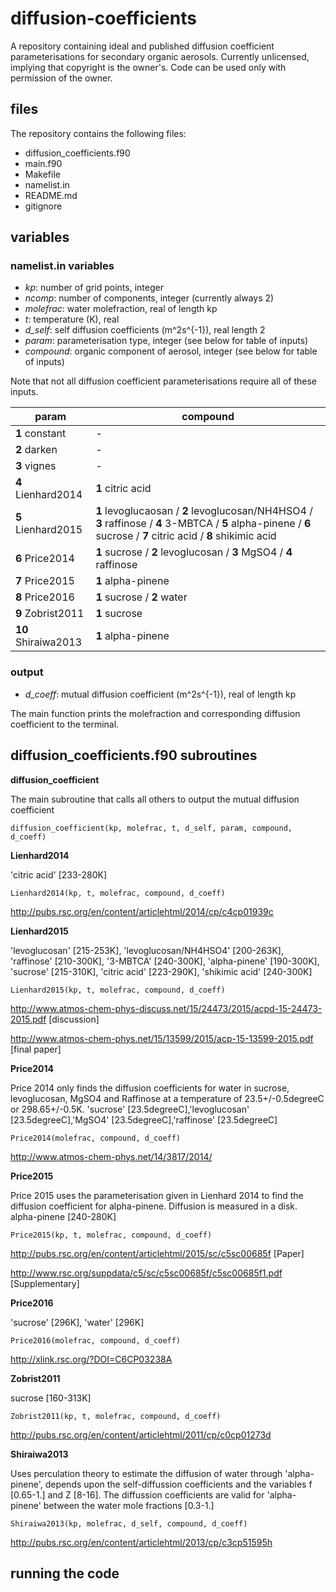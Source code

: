 # diffusion-coefficients

A repository containing ideal and published diffusion coefficient parameterisations for secondary organic aerosols. Currently unlicensed, implying that copyright is the owner's. Code can be used only with permission of the owner.


## files
The repository contains the following files:
- diffusion_coefficients.f90
- main.f90
- Makefile
- namelist.in
- README.md
- gitignore


## variables

### namelist.in variables
- *kp*: number of grid points, integer
- *ncomp*: number of components, integer (currently always 2)
- *molefrac*: water molefraction, real of length kp
- *t*: temperature (K), real
- *d_self*: self diffusion coefficients (m^2s^{-1}), real length 2
- *param*: parameterisation type, integer (see below for table of inputs)
- *compound*: organic component of aerosol, integer (see below for table of inputs)

Note that not all diffusion coefficient parameterisations require all of these inputs.

param               | compound
--------------------| --------
**1** constant      | -
**2** darken        | -
**3** vignes        | -
**4** Lienhard2014  | **1** citric acid
**5** Lienhard2015  | **1** levoglucaosan / **2** levoglucosan/NH4HSO4 / **3** raffinose / **4** 3-MBTCA / **5** alpha-pinene / **6** sucrose / **7** citric acid / **8** shikimic acid
**6** Price2014     | **1** sucrose / **2** levoglucosan / **3** MgSO4 / **4** raffinose
**7** Price2015     | **1** alpha-pinene
**8** Price2016     | **1** sucrose / **2** water
**9** Zobrist2011   | **1** sucrose
**10** Shiraiwa2013 | **1** alpha-pinene


### output
- *d_coeff*: mutual diffusion coefficient (m^2s^{-1}), real of length kp

The main function prints the molefraction and corresponding diffusion coefficient to the terminal.


## diffusion_coefficients.f90 subroutines

**diffusion_coefficient**

The main subroutine that calls all others to output the mutual diffusion coefficient

`diffusion_coefficient(kp, molefrac, t, d_self, param, compound, d_coeff)`


**Lienhard2014**

'citric acid' [233-280K]

`Lienhard2014(kp, t, molefrac, compound, d_coeff)`

http://pubs.rsc.org/en/content/articlehtml/2014/cp/c4cp01939c


**Lienhard2015**

'levoglucosan' [215-253K], 'levoglucosan/NH4HSO4' [200-263K], 'raffinose' [210-300K], '3-MBTCA' [240-300K], 'alpha-pinene' [190-300K], 'sucrose' [215-310K], 'citric acid' [223-290K], 'shikimic acid' [240-300K]

`Lienhard2015(kp, t, molefrac, compound, d_coeff)`

http://www.atmos-chem-phys-discuss.net/15/24473/2015/acpd-15-24473-2015.pdf [discussion]

http://www.atmos-chem-phys.net/15/13599/2015/acp-15-13599-2015.pdf [final paper]


**Price2014**

Price 2014 only finds the diffusion coefficients for water in sucrose, levoglucosan, MgSO4 and Raffinose at a temperature of 23.5+/-0.5degreeC or 298.65+/-0.5K. 'sucrose' [23.5degreeC],'levoglucosan' [23.5degreeC],'MgSO4' [23.5degreeC],'raffinose' [23.5degreeC]

`Price2014(molefrac, compound, d_coeff)`

http://www.atmos-chem-phys.net/14/3817/2014/


**Price2015**

Price 2015 uses the parameterisation given in Lienhard 2014 to find the diffusion coefficient for alpha-pinene. Diffusion is measured in a disk. alpha-pinene [240-280K]

`Price2015(kp, t, molefrac, compound, d_coeff)`

http://pubs.rsc.org/en/content/articlehtml/2015/sc/c5sc00685f [Paper]

http://www.rsc.org/suppdata/c5/sc/c5sc00685f/c5sc00685f1.pdf [Supplementary]


**Price2016**

'sucrose' [296K], 'water' [296K]

`Price2016(molefrac, compound, d_coeff)`

http://xlink.rsc.org/?DOI=C6CP03238A


**Zobrist2011**

sucrose [160-313K]

`Zobrist2011(kp, t, molefrac, compound, d_coeff)`

http://pubs.rsc.org/en/content/articlehtml/2011/cp/c0cp01273d


**Shiraiwa2013**

Uses perculation theory to estimate the diffusion of water through 'alpha-pinene', depends upon the self-diffussion coefficients and the variables f [0.65-1.] and Z [8-16]. The diffussion coefficients are valid for 'alpha-pinene' between the water mole fractions [0.3-1.]

`Shiraiwa2013(kp, molefrac, d_self, compound, d_coeff)`

http://pubs.rsc.org/en/content/articlehtml/2013/cp/c3cp51595h



## running the code
